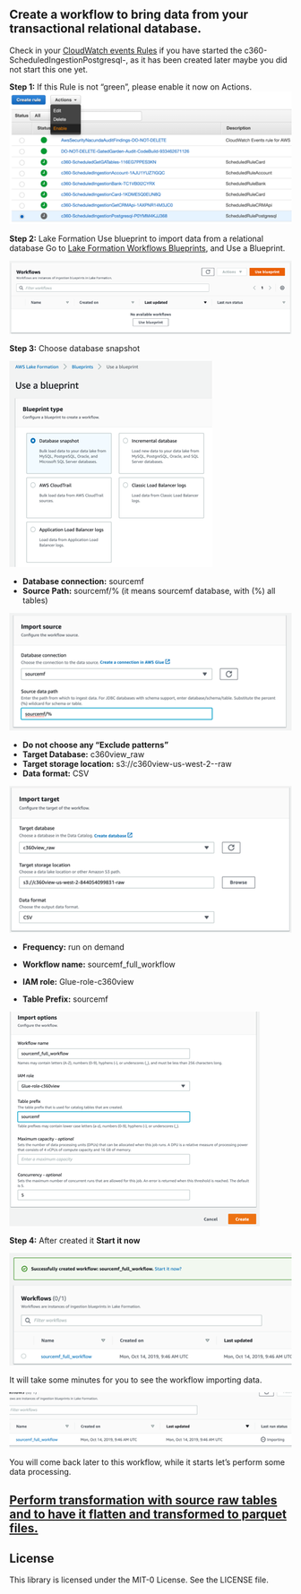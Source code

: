 ## Create a workflow to bring data from your transactional relational database.

Check in your [CloudWatch events Rules](https://us-west-2.console.aws.amazon.com/cloudwatch/home?region=us-west-2#rules:) if you have started the c360-ScheduledIngestionPostgresql-<your account id>, as it has been created later maybe you did not start this one yet.

**Step 1:** If this Rule is not “green”, please enable it now on Actions.
![bp 0](pic-wf00.png)


**Step 2:** Lake Formation Use blueprint to import data from a relational database
Go to [Lake Formation Workflows Blueprints](https://us-west-2.console.aws.amazon.com/lakeformation/home?region=us-west-2#workflows), and Use a Blueprint.

![bp 1](pic-wf01.png)



**Step 3:** Choose database snapshot

![bp 1](pic-wf02.png)

*	**Database connection:** sourcemf
*	**Source Path:** sourcemf/% (it means sourcemf database, with (%) all tables)

![bp 1](pic-wf03.png)

*	**Do not choose any “Exclude patterns”**
*	**Target Database:** c360view_raw
*	**Target storage location:**  s3://c360view-us-west-2-<your-account>-raw
*	**Data format:** CSV

![bp 1](pic-wf04.png)

*	**Frequency:** run on demand

*	**Workflow name:** sourcemf_full_workflow
*	**IAM role:** Glue-role-c360view
*	**Table Prefix:** sourcemf

![bp 1](pic-wf05.png)


**Step 4:** After created it **Start it now**

![bp 1](pic-wf06.png)


It will take some minutes for you to see the workflow importing data.

![bp 1](pic-wf07.png)


You will come back later to this workflow, while it starts let’s perform some data processing.



## [Perform transformation with source raw tables and to have it flatten and transformed to parquet files.](../transformation/README.md)


## License

This library is licensed under the MIT-0 License. See the LICENSE file.

